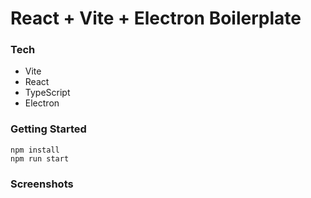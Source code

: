 # React + Vite + Electron Boilerplate

### Tech

- Vite
- React
- TypeScript
- Electron

### Getting Started

```
npm install
npm run start
```

### Screenshots
